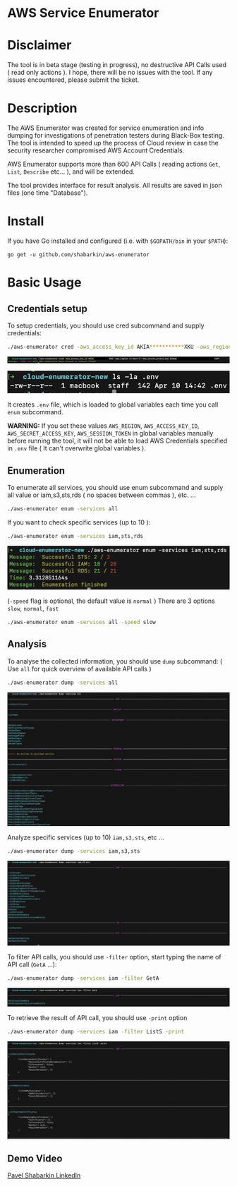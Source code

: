 # AWS Service Enumerator

# Disclaimer

The tool is in beta stage (testing in progress), no destructive API Calls used ( read only actions ).
I hope, there will be no issues with the tool. If any issues encountered, please submit the ticket. 

# Description

The AWS Enumerator was created for service enumeration and info dumping for investigations of penetration testers during Black-Box  testing. The tool is intended to speed up the process of Cloud review in case the security researcher compromised AWS Account Credentials. 

AWS Enumerator supports more than 600 API Calls ( reading actions `Get`,  `List`, `Describe` etc... ), and will be extended. 

The tool provides interface for result analysis. All results are saved in json files (one time "Database").

# Install

If you have Go installed and configured (i.e. with `$GOPATH/bin` in your `$PATH`):

```
go get -u github.com/shabarkin/aws-enumerator
```

# Basic Usage

## Credentials setup

To setup credentials, you should use cred subcommand and supply credentials: 

```bash
./aws-enumerator cred -aws_access_key_id AKIA***********XKU -aws_region us-west-2 -aws_secret_access_key kIm6m********************5JPF
```

![_img/Screenshot_2021-04-10_at_14.43.51.png](_img/Screenshot_2021-04-10_at_14.43.51.png)

![_img/Screenshot_2021-04-10_at_14.45.51.png](_img/Screenshot_2021-04-10_at_14.45.51.png)

It creates `.env` file, which is loaded to global variables each time you call `enum` subcommand.

**WARNING:** If you set these values `AWS_REGION`, `AWS_ACCESS_KEY_ID`, `AWS_SECRET_ACCESS_KEY`, `AWS_SESSION_TOKEN` in global variables manually before running the tool, it will not be able to load AWS Credentials specified in `.env` file ( It can't overwrite global variables ).

## Enumeration

To enumerate all services, you should use enum subcommand and supply all value or iam,s3,sts,rds ( no spaces between commas ), etc. ...

```bash
./aws-enumerator enum -services all
```

 If you want to check specific services (up to 10 ):

```bash
./aws-enumerator enum -services iam,sts,rds
```

![_img/Screenshot_2021-04-10_at_13.36.56.png](_img/Screenshot_2021-04-10_at_13.36.56.png)

(`-speed` flag is optional, the default value is `normal` ) There are 3 options `slow`, `normal`, `fast` 

```bash
./aws-enumerator enum -services all -speed slow
```

## Analysis

To analyse the collected information, you should use `dump` subcommand: ( Use `all` for quick overview of available API calls )

```bash
./aws-enumerator dump -services all
```

![_img/Screenshot_2021-04-10_at_13.56.12.png](_img/Screenshot_2021-04-10_at_13.56.12.png)

Analyze specific services (up to 10) `iam,s3,sts`, etc ...

```bash
./aws-enumerator dump -services iam,s3,sts
```

![_img/Screenshot_2021-04-10_at_14.03.16.png](_img/Screenshot_2021-04-10_at_14.03.16.png)

To filter API calls, you should use `-filter` option, start typing the name of API call (`GetA` ...):

```bash
./aws-enumerator dump -services iam -filter GetA
```

![_img/Screenshot_2021-04-10_at_14.06.18.png](_img/Screenshot_2021-04-10_at_14.06.18.png)

To retrieve the result of API call, you should use `-print` option

```bash
./aws-enumerator dump -services iam -filter ListS -print
```

![_img/Screenshot_2021-04-10_at_14.08.01.png](_img/Screenshot_2021-04-10_at_14.08.01.png)

## Demo Video

[Pavel Shabarkin LinkedIn](https://www.linkedin.com/posts/pavelshabarkin_cybersecurity-hacking-awssecurity-activity-6785479892881416192-O29U/)
